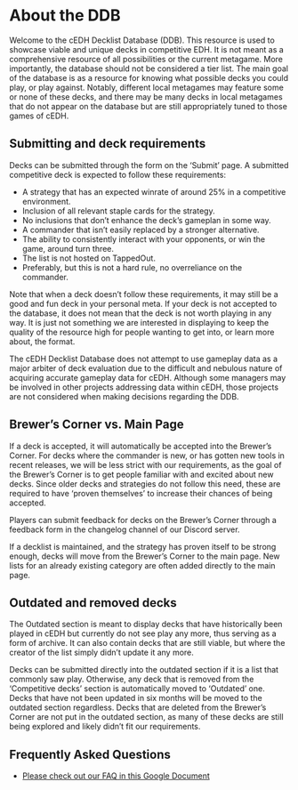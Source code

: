 # About the DDB
Welcome to the cEDH Decklist Database (DDB). This resource is used to showcase viable and unique decks in competitive EDH. It is not meant as a comprehensive resource of all possibilities or the current metagame. More importantly, the database should not be considered a tier list. The main goal of the database is as a resource for knowing what possible decks you could play, or play against. Notably, different local metagames may feature some or none of these decks, and there may be many decks in local metagames that do not appear on the database but are still appropriately tuned to those games of cEDH.

## Submitting and deck requirements
Decks can be submitted through the form on the ‘Submit’ page. A submitted competitive deck is expected to follow these requirements:

- A strategy that has an expected winrate of around 25% in a competitive environment.
- Inclusion of all relevant staple cards for the strategy.
- No inclusions that don’t enhance the deck’s gameplan in some way.
- A commander that isn’t easily replaced by a stronger alternative.
- The ability to consistently interact with your opponents, or win the game, around turn three.
- The list is not hosted on TappedOut.
- Preferably, but this is not a hard rule, no overreliance on the commander.
 
Note that when a deck doesn’t follow these requirements, it may still be a good and fun deck in your personal meta. If your deck is not accepted to the database, it does not mean that the deck is not worth playing in any way. It is just not something we are interested in displaying to keep the quality of the resource high for people wanting to get into, or learn more about, the format.

The cEDH Decklist Database does not attempt to use gameplay data as a major arbiter of deck evaluation due to the difficult and nebulous nature of acquiring accurate gameplay data for cEDH.  Although some managers may be involved in other projects addressing data within cEDH, those projects are not considered when making decisions regarding the DDB.

## Brewer’s Corner vs. Main Page
If a deck is accepted, it will automatically be accepted into the Brewer’s Corner. For decks where the commander is new, or has gotten new tools in recent releases, we will be less strict with our requirements, as the goal of the Brewer’s Corner is to get people familiar with and excited about new decks. Since older decks and strategies do not follow this need, these are required to have ‘proven themselves’ to increase their chances of being accepted.

Players can submit feedback for decks on the Brewer’s Corner through a feedback form in the changelog channel of our Discord server.

If a decklist is maintained, and the strategy has proven itself to be strong enough, decks will move from the Brewer’s Corner to the main page. New lists for an already existing category are often added directly to the main page.

## Outdated and removed decks
The Outdated section is meant to display decks that have historically been played in cEDH but currently do not see play any more, thus serving as a form of archive. It can also contain decks that are still viable, but where the creator of the list simply didn’t update it any more.

Decks can be submitted directly into the outdated section if it is a list that commonly saw play. Otherwise, any deck that is removed from the ‘Competitive decks’ section is automatically moved to ‘Outdated’ one. Decks that have not been updated in six months will be moved to the outdated section regardless. Decks that are deleted from the Brewer’s Corner are not put in the outdated section, as many of these decks are still being explored and likely didn’t fit our requirements. 

## Frequently Asked Questions
- [Please check out our FAQ in this Google Document](https://docs.google.com/document/d/14AmpkuN2-YUcyU3xpyEurGMde_0aMbfQ5PMbLGOqkF4/edit)
